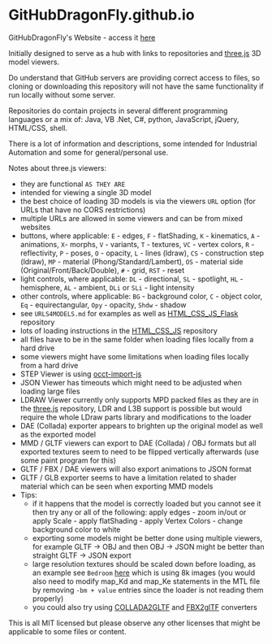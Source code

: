 # GitHubDragonFly.github.io
GitHubDragonFly's Website - access it [here](https://githubdragonfly.github.io)

Initially designed to serve as a hub with links to repositories and [three.js](https://threejs.org) 3D model viewers.

Do understand that GitHub servers are providing correct access to files, so cloning or downloading this repository will not have the same functionality if run locally without some server.

Repositories do contain projects in several different programming languages or a mix of: Java, VB .Net, C#, python, JavaScript, jQuery, HTML/CSS, shell.

There is a lot of information and descriptions, some intended for Industrial Automation and some for general/personal use.

Notes about three.js viewers:
 - they are functional `AS THEY ARE`
 - intended for viewing a single 3D model
 - the best choice of loading 3D models is via the viewers `URL` option (for URLs that have no CORS restrictions)
 - multiple URLs are allowed in some viewers and can be from mixed websites
 - buttons, where applicable: `E` - edges, `F` - flatShading, `K` - kinematics, `A` - animations, `X`- morphs, `V` - variants, `T` - textures, `VC` - vertex colors, `R` - reflectivity, `P` - poses, `O` - opacity, `L` - lines (ldraw), `CS` - construction step (ldraw), `MP` - material (Phong/Standard/Lambert), `OS` - material side (Original/Front/Back/Double), `#` - grid, `RST` - reset
 - light controls, where applicable: `DL` - directional, `SL` - spotlight, `HL` - hemisphere, `AL` - ambient, `DLi` or `SLi` - light intensity
 - other controls, where applicable: `BG` - background color, `C` - object color, `Eq` - equirectangular, `Opy` - opacity, `Shdw` - shadow
 - see `URLS4MODELS.md` for examples as well as [HTML_CSS_JS_Flask](https://github.com/GitHubDragonFly/HTML_CSS_JS_Flask) repository
 - lots of loading instructions in the [HTML_CSS_JS](https://github.com/GitHubDragonFly/HTML_CSS_JS) repository
 - all files have to be in the same folder when loading files locally from a hard drive
 - some viewers might have some limitations when loading files locally from a hard drive
 - STEP Viewer is using [occt-import-js](https://github.com/kovacsv/occt-import-js)
 - JSON Viewer has timeouts which might need to be adjusted when loading large files
 - LDRAW Viewer currently only supports MPD packed files as they are in the [three.js](https://github.com/mrdoob/three.js/tree/master/examples/models/ldraw/officialLibrary/models) repository, LDR and L3B support is possible but would require the whole LDraw parts library and modifications to the loader
 - DAE (Collada) exporter appears to brighten up the original model as well as the exported model
 - MMD / GLTF viewers can export to DAE (Collada) / OBJ formats but all exported textures seem to need to be flipped vertically afterwards (use some paint program for this)
 - GLTF / FBX / DAE viewers will also export animations to JSON format
 - GLTF / GLB exporter seems to have a limitation related to shader material which can be seen when exporting MMD models
 - Tips:
   - if it happens that the model is correctly loaded but you cannot see it then try any or all of the following: apply edges - zoom in/out or apply Scale - apply flatShading - apply Vertex Colors - change background color to white
   - exporting some models might be better done using multiple viewers, for example GLTF -> OBJ and then OBJ -> JSON might be better than straight GLTF -> JSON export
   - large resolution textures should be scaled down before loading, as an example see `Bedroom` [here](https://casual-effects.com/data/index.html) which is using 8k images (you would also need to modify map_Kd and map_Ke statements in the MTL file by removing `-bm + value` entries since the loader is not reading them properly)
   - you could also try using [COLLADA2GLTF](https://github.com/KhronosGroup/COLLADA2GLTF) and [FBX2glTF](https://github.com/facebookincubator/FBX2glTF) converters

This is all MIT licensed but please observe any other licenses that might be applicable to some files or content.
